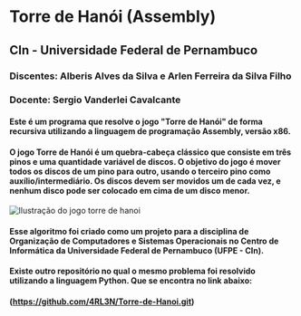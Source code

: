 # Torre de Hanói (Assembly)
## CIn - Universidade Federal de Pernambuco
### Discentes: Alberis Alves da Silva e Arlen Ferreira da Silva Filho
### Docente: Sergio Vanderlei Cavalcante
#### Este é um programa que resolve o jogo "Torre de Hanói" de forma recursiva utilizando a linguagem de programação Assembly, versão x86.
#### O jogo Torre de Hanói é um quebra-cabeça clássico que consiste em três pinos e uma quantidade variável de discos. O objetivo do jogo é mover todos os discos de um pino para outro, usando o terceiro pino como auxílio/intermediário. Os discos devem ser movidos um de cada vez, e nenhum disco pode ser colocado em cima de um disco menor.
![Ilustração do jogo torre de hanoi](https://cdn.kastatic.org/ka-perseus-images/5b5fb2670c9a185b2666637461e40c805fcc9ea5.png)
#### Esse algoritmo foi criado como um projeto para a disciplina de Organização de Computadores e Sistemas Operacionais no Centro de Informática da Universidade Federal de Pernambuco (UFPE - CIn).
#### Existe outro repositório no qual o mesmo problema foi resolvido utilizando a linguagem Python. Que se encontra no link abaixo:
#### (https://github.com/4RL3N/Torre-de-Hanoi.git)